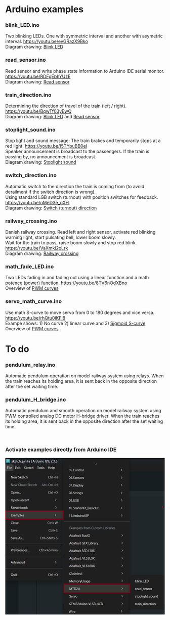 # Arduino examples

### blink_LED.ino
Two blinking LEDs. One with symmetric interval and another with asymetric interval. https://youtu.be/eyGRazX9Bko
<br/> Diagram drawing: [Blink LED](/image/blink_LED.png)

### read_sensor.ino
Read sensor and write phase state information to Arduino IDE serial monitor. https://youtu.be/RDFgEbhYUzE
<br/> Diagram drawing: [Read sensor](/image/read_sensor.png)

### train_direction.ino
Determining the direction of travel of the train (left / right). https://youtu.be/BqwTf03yEwQ
<br/> Diagram drawing: [Blink LED](/image/blink_LED.png) and [Read sensor](/image/read_sensor.png)

### stoplight_sound.ino
Stop light and sound message: The train brakes and temporarily stops at a red light. https://youtu.be/I5TYpuBB0eI
<br/> Speaker announcement is broadcast to the passengers. If the train is passing by, no announcement is broadcast.
<br/> Diagram drawing: [Stoplight sound](/image/stoplight_sound.png)

### switch_direction.ino
Automatic switch to the direction the train is coming from (to avoid derailment if the switch direction is wrong).
<br/> Using standard LGB switch (turnout) with position switches for feedback. https://youtu.be/oMeD3e_oXEI
<br/> Diagram drawing: [Switch (turnout) direction](/image/switch_direction.png)

### railway_crossing.ino
Danish railway crossing. Read left and right sensor, activate red blinking warning light, start pulsating bell, lower boom slowly. 
<br/> Wait for the train to pass, raise boom slowly and stop red blink. https://youtu.be/VaXmki2oLrk
<br/> Diagram drawing: [Railway crossing](/image/railway_crossing.png)

### math_fade_LED.ino
Two LEDs fading in and fading out using a linear function and a math potence (power) function. https://youtu.be/8TV6nOdXBno
<br/> Overview of [PWM curves](/doc/PWM_curves.pdf)

### servo_math_curve.ino
Use math S-curve to move servo from 0 to 180 degrees and vice versa. https://youtu.be/rhQtu0iKFl8
<br/> Exampe shows: 1) No curve 2) linear curve and 3) [Sigmoid S-curve](https://en.wikipedia.org/wiki/Sigmoid_function)
<br/> Overview of [PWM curves](/doc/PWM_curves.pdf)

# To do

### pendulum_relay.ino
Automatic pendulum operation on model railway system using relays. 
When the train reaches its holding area, it is sent back in the opposite direction after the set waiting time.

### pendulum_H_bridge.ino
Automatic pendulum and smooth operation on model railway system using PWM controlled analog DC motor H-bridge driver. 
When the train reaches its holding area, it is sent back in the opposite direction after the set waiting time.

<br/>

### Activate examples directly from Arduino IDE

![](/examples/Arduino-examples.png)
